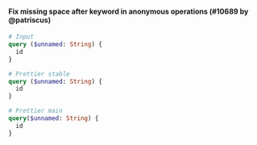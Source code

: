 #### Fix missing space after keyword in anonymous operations (#10689 by @patriscus)

<!-- prettier-ignore -->
```graphql
# Input
query ($unnamed: String) {
  id
}

# Prettier stable
query ($unnamed: String) {
  id
}

# Prettier main
query($unnamed: String) {
  id
}
```
